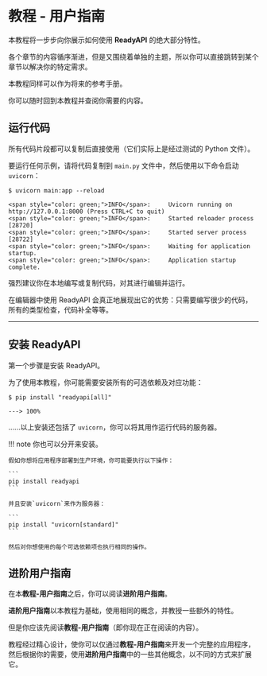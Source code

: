 # 教程 - 用户指南

本教程将一步步向你展示如何使用 **ReadyAPI** 的绝大部分特性。

各个章节的内容循序渐进，但是又围绕着单独的主题，所以你可以直接跳转到某个章节以解决你的特定需求。

本教程同样可以作为将来的参考手册。

你可以随时回到本教程并查阅你需要的内容。

## 运行代码

所有代码片段都可以复制后直接使用（它们实际上是经过测试的 Python 文件）。

要运行任何示例，请将代码复制到 `main.py` 文件中，然后使用以下命令启动 `uvicorn`：

<div class="termy">

```console
$ uvicorn main:app --reload

<span style="color: green;">INFO</span>:     Uvicorn running on http://127.0.0.1:8000 (Press CTRL+C to quit)
<span style="color: green;">INFO</span>:     Started reloader process [28720]
<span style="color: green;">INFO</span>:     Started server process [28722]
<span style="color: green;">INFO</span>:     Waiting for application startup.
<span style="color: green;">INFO</span>:     Application startup complete.
```

</div>

强烈建议你在本地编写或复制代码，对其进行编辑并运行。

在编辑器中使用 ReadyAPI 会真正地展现出它的优势：只需要编写很少的代码，所有的类型检查，代码补全等等。

---

## 安装 ReadyAPI

第一个步骤是安装 ReadyAPI。

为了使用本教程，你可能需要安装所有的可选依赖及对应功能：

<div class="termy">

```console
$ pip install "readyapi[all]"

---> 100%
```

</div>

......以上安装还包括了 `uvicorn`，你可以将其用作运行代码的服务器。

!!! note
    你也可以分开来安装。

    假如你想将应用程序部署到生产环境，你可能要执行以下操作：

    ```
    pip install readyapi
    ```

    并且安装`uvicorn`来作为服务器：

    ```
    pip install "uvicorn[standard]"
    ```

    然后对你想使用的每个可选依赖项也执行相同的操作。

## 进阶用户指南

在本**教程-用户指南**之后，你可以阅读**进阶用户指南**。

**进阶用户指南**以本教程为基础，使用相同的概念，并教授一些额外的特性。

但是你应该先阅读**教程-用户指南**（即你现在正在阅读的内容）。

教程经过精心设计，使你可以仅通过**教程-用户指南**来开发一个完整的应用程序，然后根据你的需要，使用**进阶用户指南**中的一些其他概念，以不同的方式来扩展它。
